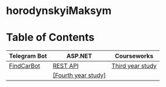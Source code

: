 # horodynskyiMaksym
# Table of Contents

Telegram Bot | ASP.NET    |Courseworks
------------ | -----------|-----------
[FindCarBot](https://github.com/horodynskyi/FindCarBot) |[REST API](https://github.com/horodynskyi/Parking)|[Third year study](https://github.com/horodynskyi/Insurance)
||[[Fourth year study]](https://github.com/horodynskyi/ExchangeForecasting)
